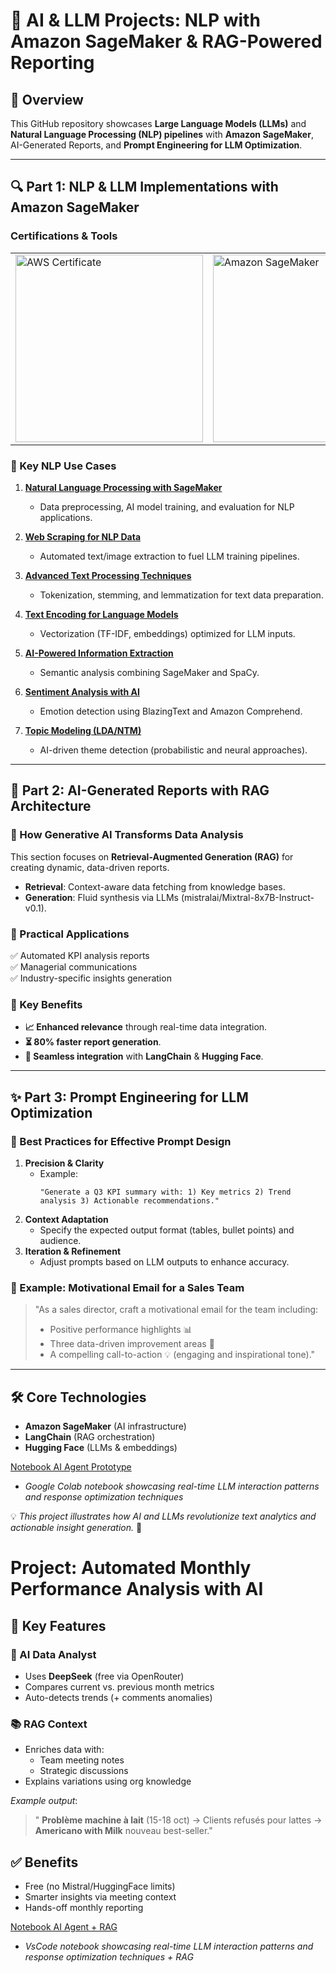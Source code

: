 # 🚀 AI & LLM Projects: NLP with Amazon SageMaker & RAG-Powered Reporting

## 📌 Overview

This GitHub repository showcases **Large Language Models (LLMs)** and **Natural Language Processing (NLP) pipelines** with **Amazon SageMaker**, AI-Generated Reports, and **Prompt Engineering for LLM Optimization**.

---

## 🔍 Part 1: NLP & LLM Implementations with Amazon SageMaker

### Certifications & Tools

<table>
    <tr>
        <td>
            <img src="https://github.com/CatelloTheDataProjectManager/LLM-SageMaker/blob/main/aws-academy-graduate-aws-academy-machine-learning-for-natural-language-processing.png" alt="AWS Certificate" style="height: 300px; object-fit: contain;"/>
        </td>
        <td>
            <img src="https://github.com/CatelloTheDataProjectManager/LLM-SageMaker/blob/main/Amazon%20SageMaker.jpg" alt="Amazon SageMaker" style="height: 300px; object-fit: contain;"/>
        </td>
    </tr>
</table>

### 📘 Key NLP Use Cases

1. **[Natural Language Processing with SageMaker](notebook-link)**  
   - Data preprocessing, AI model training, and evaluation for NLP applications.

2. **[Web Scraping for NLP Data](notebook-link)**  
   - Automated text/image extraction to fuel LLM training pipelines.

3. **[Advanced Text Processing Techniques](notebook-link)**  
   - Tokenization, stemming, and lemmatization for text data preparation.

4. **[Text Encoding for Language Models](notebook-link)**  
   - Vectorization (TF-IDF, embeddings) optimized for LLM inputs.

5. **[AI-Powered Information Extraction](notebook-link)**  
   - Semantic analysis combining SageMaker and SpaCy.

6. **[Sentiment Analysis with AI](notebook-link)**  
   - Emotion detection using BlazingText and Amazon Comprehend.

7. **[Topic Modeling (LDA/NTM)](notebook-link)**  
   - AI-driven theme detection (probabilistic and neural approaches).

---

## 🤖 Part 2: AI-Generated Reports with RAG Architecture

### 🔹 How Generative AI Transforms Data Analysis

This section focuses on **Retrieval-Augmented Generation (RAG)** for creating dynamic, data-driven reports.

- **Retrieval**: Context-aware data fetching from knowledge bases.
- **Generation**: Fluid synthesis via LLMs (mistralai/Mixtral-8x7B-Instruct-v0.1).

### 🔹 Practical Applications
✅ Automated KPI analysis reports  
✅ Managerial communications  
✅ Industry-specific insights generation  

### 🔹 Key Benefits
- **📈 Enhanced relevance** through real-time data integration.
- **⏳ 80% faster report generation**.
- **🔗 Seamless integration** with **LangChain** & **Hugging Face**.

---

## ✨ Part 3: Prompt Engineering for LLM Optimization

### 🎯 Best Practices for Effective Prompt Design

1. **Precision & Clarity**  
   - Example:  
     ```
     "Generate a Q3 KPI summary with: 1) Key metrics 2) Trend analysis 3) Actionable recommendations."
     ```
2. **Context Adaptation**  
   - Specify the expected output format (tables, bullet points) and audience.
3. **Iteration & Refinement**  
   - Adjust prompts based on LLM outputs to enhance accuracy.

### 📌 Example: Motivational Email for a Sales Team

> "As a sales director, craft a motivational email for the team including:  
> - Positive performance highlights 📊  
> - Three data-driven improvement areas 📌  
> - A compelling call-to-action 💡 (engaging and inspirational tone)."

---

## 🛠️ Core Technologies

- **Amazon SageMaker** (AI infrastructure)
- **LangChain** (RAG orchestration)
- **Hugging Face** (LLMs & embeddings)

[Notebook AI Agent Prototype](https://github.com/CatelloTheDataProjectManager/LLM/blob/main/ia_agent_google_colab.ipynb)
- *Google Colab notebook showcasing real-time LLM interaction patterns and response optimization techniques*
     
💡 *This project illustrates how AI and LLMs revolutionize text analytics and actionable insight generation.* 🚀

# Project: Automated Monthly Performance Analysis with AI

## 🌟 Key Features

### 🤖 AI Data Analyst
- Uses **DeepSeek** (free via OpenRouter)
- Compares current vs. previous month metrics
- Auto-detects trends (+ comments anomalies)

### 📚 RAG Context
- Enriches data with:
  - Team meeting notes
  - Strategic discussions
- Explains variations using org knowledge

*Example output*:  
> " **Problème machine à lait** (15-18 oct) → Clients refusés pour lattes → **Americano with Milk** nouveau best-seller."

## ✅ Benefits
- Free (no Mistral/HuggingFace limits)
- Smarter insights via meeting context
- Hands-off monthly reporting

[Notebook AI Agent + RAG](https://github.com/CatelloTheDataProjectManager/LLM/blob/main/notebook_RAG.ipynb)
- *VsCode notebook showcasing real-time LLM interaction patterns and response optimization techniques + RAG*
